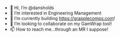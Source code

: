 - 👋 Hi, I’m @dansholds
- 👀 I’m interested in Engineering Management
- 🌱 I’m currently building https://grapplecomps.com!
- 💞️ I’m looking to collaborate on my GamWrap tool!
- 📫 How to reach me...through an MR I suppose!
